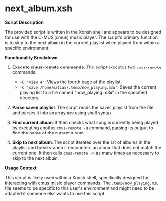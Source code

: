 # next_album.xsh

**Script Description**

The provided script is written in the Xonsh shell and appears to be designed for use with the C-MUS (cmus) music player. The script's primary function is to skip to the next album in the current playlist when played from within a specific environment.

**Functionality Breakdown**

1. **Execute cmus-remote commands**: The script executes two `cmus-remote` commands:
	* `-C 'view 4'`: Views the fourth page of the playlist.
	* `-C 'save /home/matias/.temp/now_playing.m3u'`: Saves the current playing list to a file named "now_playing.m3u" in the specified directory.

2. **Parse saved playlist**: The script reads the saved playlist from the file and parses it into an array `now` using shell syntax.

3. **Find current album**: It then checks what song is currently being played by executing another `cmus-remote -Q` command, parsing its output to find the name of the current album.

4. **Skip to next album**: The script iterates over the list of albums in the playlist and breaks when it encounters an album that does not match the current one. It then calls `cmus-remote -n` as many times as necessary to skip to the next album.

**Usage Context**

This script is likely used within a Xonsh shell, specifically designed for interacting with cmus music player commands. The `.temp/now_playing.m3u` file seems to be specific to this user's environment and might need to be adapted if someone else wants to use this script.